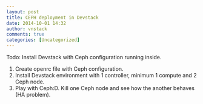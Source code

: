 ```yaml
---
layout: post
title: CEPH deployment in Devstack
date: 2014-10-01 14:32
author: vnstack
comments: true
categories: [Uncategorized]
---
```

Todo: Install Devstack with Ceph configuration running inside.
<ol>
	<li>Create openrc file with Ceph configuration.</li>
	<li>Install Devstack environment with 1 controller, minimum 1 compute and 2 Ceph node.</li>
	<li>Play with Ceph:D. Kill one Ceph node and see how the another behaves (HA problem).</li>
</ol>
